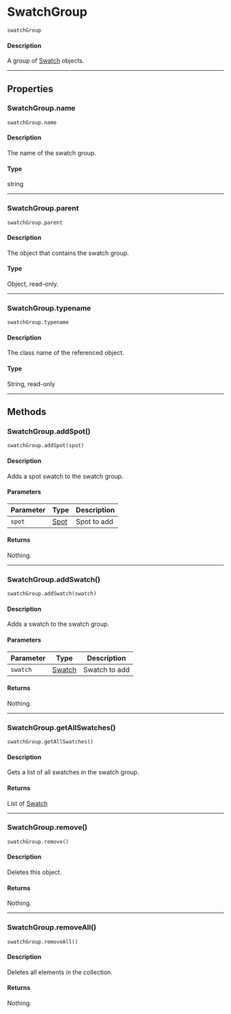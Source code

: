 # SwatchGroup

`swatchGroup`

#### Description

A group of [Swatch](./Swatch.md) objects.

---

## Properties

### SwatchGroup.name

`swatchGroup.name`

#### Description

The name of the swatch group.

#### Type

string

---

### SwatchGroup.parent

`swatchGroup.parent`

#### Description

The object that contains the swatch group.

#### Type

Object, read-only.

---

### SwatchGroup.typename

`swatchGroup.typename`

#### Description

The class name of the referenced object.

#### Type

String, read-only

---

## Methods

### SwatchGroup.addSpot()

`swatchGroup.addSpot(spot)`

#### Description

Adds a spot swatch to the swatch group.

#### Parameters

| Parameter   | Type                          | Description   |
|-------------|-------------------------------|---------------|
| `spot`      | [Spot](./Spot.md) | Spot to add   |

#### Returns

Nothing.

---

### SwatchGroup.addSwatch()

`swatchGroup.addSwatch(swatch)`

#### Description

Adds a swatch to the swatch group.

#### Parameters

| Parameter   | Type                                | Description   |
|-------------|-------------------------------------|---------------|
| `swatch`    | [Swatch](./Swatch.md) | Swatch to add |

#### Returns

Nothing.

---

### SwatchGroup.getAllSwatches()

`swatchGroup.getAllSwatches()`

#### Description

Gets a list of all swatches in the swatch group.

#### Returns

List of [Swatch](./Swatch.md)

---

### SwatchGroup.remove()

`swatchGroup.remove()`

#### Description

Deletes this object.

#### Returns

Nothing.

---

### SwatchGroup.removeAll()

`swatchGroup.removeAll()`

#### Description

Deletes all elements in the collection.

#### Returns

Nothing.
